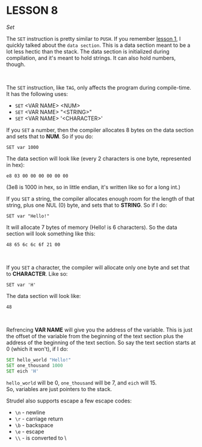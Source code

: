 # **LESSON 8**
*Set*

The `SET` instruction is pretty similar to `PUSH`. If you remember [lesson 1](./lesson1.md), I quickly talked about the `data section`. This is a data section meant to be a lot less hectic than the stack. The data section is initialized during compilation, and it's meant to hold strings. It can also hold numbers, though.  

<br>

The `SET` instruction, like `TAG`, only affects the program during compile-time.  
It has the following uses: 

+ `SET` \<VAR NAME> \<NUM>
+ `SET` \<VAR NAME> "\<STRING>"
+ `SET` \<VAR NAME> '\<CHARACTER>'

If you `SET` a number, then the compiler allocates 8 bytes on the data section and sets that to **NUM**. So if you do:
```
SET var 1000
```
The data section will look like (every 2 characters is one byte, represented in hex):
```
e8 03 00 00 00 00 00 00
```
(3e8 is 1000 in hex, so in little endian, it's written like so for a long int.)

If you `SET` a string, the compiler allocates enough room for the length of that string, plus one NUL (0) byte, and sets that to **STRING**. So if I do:
```
SET var "Hello!"
```
It will allocate 7 bytes of memory (Hello! is 6 characters). So the data section will look something like this:
```
48 65 6c 6c 6f 21 00
```

<br >
  
If you `SET` a character, the compiler will allocate only one byte and set that to **CHARACTER**. Like so:
```
SET var 'H'
```
The data section will look like:
```
48
```

<br>

Refrencing **VAR NAME** will give you the address of the variable. This is just the offset of the variable from the beginning of the text section plus the address of the beginning of the text section. So say the text section starts at 0 (which it won't), if I do:
```asm
SET hello_world "Hello!"
SET one_thousand 1000
SET eich 'H'
```
`hello_world` will be 0, `one_thousand` will be 7, and `eich` will 15.  
So, variables are just pointers to the stack.

Strudel also supports escape a few escape codes:
+ `\n` - newline
+ `\r` - carriage return
+ `\b` - backspace
+ `\e` - escape
+ `\\` - is converted to \
